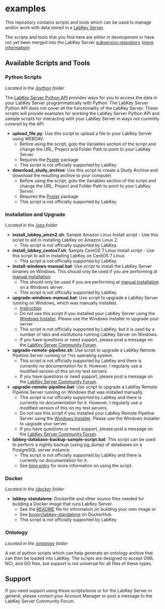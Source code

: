 examples
==========

This repository contains scripts and tools which can be used to manage and/or work with data stored in a [LabKey Server](https://www.labkey.org/). 

The scripts and tools that you find here are either in development or have not yet been merged into the LabKey Server [subversion repository](https://www.labkey.org/wiki/home/Documentation/page.view?name=svn) ([more information](https://www.labkey.org/wiki/home/Documentation/page.view?name=openSourceProject))

## Available Scripts and Tools 

### Python Scripts 
_Located in the [/python](./python) folder_

The [LabKey Server Python API](https://www.labkey.org/wiki/home/Documentation/page.view?name=python) provides ways for you to access the data in your LabKey Server programmatically with Python. The LabKey Server Python API does not cover all the functionality of the LabKey Server. These scripts will provide examples for working the LabKey Server Python API and sample scripts for interacting with your LabKey Server in ways not currently covered by the API.

* **upload_file.py**: Use this script to upload a file to your LabKey Server using WEBDAV.
    * Before using the script, goto the Variables section of the script and change the URL, Project and Folder Path to point to your LabKey Server. 
    * Requires the [Poster](https://pypi.python.org/pypi/poster/) package  
    * This script is not officially supported by LabKey.
* **download_study_archive**: Use this script to create a Study Archive and download the resulting archive to your computer.
    * Before using the script, goto the Variables section of the script and change the URL, Project and Folder Path to point to your LabKey Server.
    * Requires the [Poster](https://pypi.python.org/pypi/poster/) package  
    * This script is not officially supported by LabKey.



### Installation and Upgrade
_Located in the [/ops](./ops) folder_

* **install_labkey_amzn2.sh**:  Sample Amazon Linux Install script - Use this script to aid in installing LabKey on Amazon Linux 2.  
    * This script is not officially supported by LabKey.
* **install_labkey_centos7.sh**:  Sample CentOS 7 Linux Install script - Use this script to aid in installing LabKey on CentOS 7 Linux.
    * This script is not officially supported by LabKey.
* **install-windows-manual.bat**: Use script to install the LabKey Server binaries on Windows. This should only be used if you are performing at [manual installation](https://www.labkey.org/wiki/home/Documentation/page.view?name=manualInstall).
    *  This should only be used if you are performing at [manual installation](https://www.labkey.org/wiki/home/Documentation/page.view?name=manualInstall) on a Windows server.
    * This script is not officially supported by LabKey.
* **upgrade-windows-manual.bat**:  Use script to upgrade a LabKey Server running on Windows, which was manually installed. 
    * [Instruction](https://www.labkey.org/announcements/home/Server/Administration/thread.view?rowId=4842)
    * Do not use this script if you installed your LabKey Server using the [Windows Installer](https://www.labkey.org/wiki/home/Documentation/page.view?name=configWindows). Please use the Windows Installer to upgrade your server
    * This script is not officially supported by LabKey, but it is used by a number of labs and institutions running LabKey Server on Windows. 
    * If you have questions or need support, please post a message on the [LabKey Server Community Forum](https://www.labkey.org/project/home/Server/Forum/begin.view?).
* **upgrade-remote-pipeline.sh**: Use script to upgrade a LabKey Remote Pipeline Server running on \*nix operating system.
    * This script is not officially supported by LabKey and there is currently no documentation for it. However, I regularly use a modified version of this on my test servers. 
    * If you have questions or need support, please post a message on the [LabKey Server Community Forum](https://www.labkey.org/project/home/Server/Forum/begin.view?).
* **upgrade-remote-pipeline.bat**: Use script to upgrade a LabKey Remote Pipeline Server running on Windows that was installed manually.
    * This script is not officially supported by LabKey and there is currently no documentation for it. However, I regularly use a modified version of this on my test servers.
    * Do not use this script if you installed your LabKey Remote Pipeline Server using the [Windows Installer](https://www.labkey.org/wiki/home/Documentation/page.view?name=configWindows). Please use the Windows Installer to upgrade your server.
    * If you have questions or need support, please post a message on the [LabKey Server Community Forum](https://www.labkey.org/project/home/Server/Forum/begin.view?).
* **labkey-database-backup-sample-script.bat**: This script can be used to perform a nightly backup (using pg_dump) of databases on a PostgreSQL server instance.
    * This script is not officially supported by LabKey and there is currently no documentation for it.
    * See [blog entry](http://fourproc.com/2013/05/02/using-labkey-s-sample-backup-script-to-backup-your-postgresql-database.html) for more information on using the script.


### Docker
_Located in the [/docker](./docker) folder_

* **labkey-standalone**: Dockerfile and other source files needed for building a Docker image that runs LabKey Server. 
    * See the [README](./docker/labkey-standalone/README.md) file for information on building your own image or 
    * See [bconn/labkey-standalone](https://registry.hub.docker.com/u/bconn/labkey-standalone/) on DockerHub.
    * This script is not officially supported by LabKey.

### Ontology
_Located in the [/ontology](./ontology) folder_

A set of python scripts which can help generate an ontology archive that can then be loaded into LabKey.
The scripts are designed to accept OWL NCI, and GO files, but support is not universal for all files of these types.

## Support 

If you need support using these scripts/tools or for the LabKey Server in general, please contact your Account Manager or post a message to the LabKey Server Community Forum.
